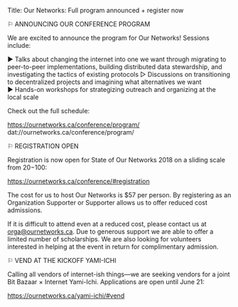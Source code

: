 Title: Our Networks: Full program announced + register now

⚐ ANNOUNCING OUR CONFERENCE PROGRAM 

We are excited to announce the program for Our Networks! Sessions include:

▶︎ Talks about changing the internet into one we want through migrating to peer-to-peer implementations, building distributed data stewardship, and investigating the tactics of existing protocols
▷ Discussions on transitioning to decentralized projects and imagining what alternatives we want  
▶︎ Hands-on workshops for strategizing outreach and organizing at the local scale

Check out the full schedule:

https://ournetworks.ca/conference/program/
dat://ournetworks.ca/conference/program/

⚐ REGISTRATION OPEN

Registration is now open for State of Our Networks 2018 on a sliding scale from $20-$100:

https://ournetworks.ca/conference/#registration

The cost for us to host Our Networks is $57 per person. By registering as an Organization Supporter or Supporter allows us to offer reduced cost admissions.

If it is difficult to attend even at a reduced cost, please contact us at orga@ournetworks.ca. Due to generous support we are able to offer a limited number of scholarships. We are also looking for volunteers interested in helping at the event in return for complimentary admission.

⚐ VEND AT THE KICKOFF YAMI-ICHI

Calling all vendors of internet-ish things—we are seeking vendors for a joint Bit Bazaar × Internet Yami-Ichi. Applications are open until June 21:

https://ournetworks.ca/yami-ichi/#vend
